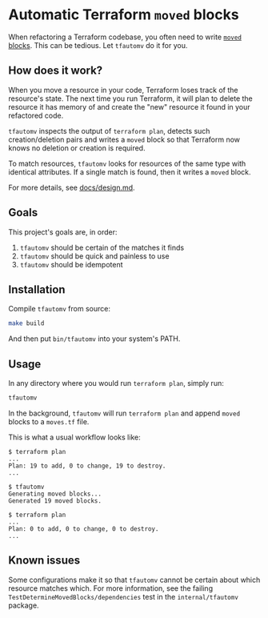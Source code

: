 # Automatic Terraform `moved` blocks

When refactoring a Terraform codebase, you often need to write [`moved` blocks](https://www.terraform.io/language/modules/develop/refactoring#moved-block-syntax). This can be tedious. Let
`tfautomv` do it for you.

## How does it work?

When you move a resource in your code, Terraform loses track of the resource's
state. The next time you run Terraform, it will plan to delete the resource it
has memory of and create the "new" resource it found in your refactored code.

`tfautomv` inspects the output of `terraform plan`, detects such
creation/deletion pairs and writes a `moved` block so that Terraform now knows
no deletion or creation is required.

To match resources, `tfautomv` looks for resources of the same type with
identical attributes. If a single match is found, then it writes a `moved`
block.

For more details, see [docs/design.md](./docs/design.md).

## Goals

This project's goals are, in order:

1. `tfautomv` should be certain of the matches it finds
2. `tfautomv` should be quick and painless to use
3. `tfautomv` should be idempotent

## Installation

Compile `tfautomv` from source:

```bash
make build
```

And then put `bin/tfautomv` into your system's PATH.

## Usage

In any directory where you would run `terraform plan`, simply run:

```bash
tfautomv
```

In the background, `tfautomv` will run `terraform plan` and append `moved`
blocks to a `moves.tf` file.

This is what a usual workflow looks like:

```text
$ terraform plan
...
Plan: 19 to add, 0 to change, 19 to destroy.
...

$ tfautomv
Generating moved blocks...
Generated 19 moved blocks.

$ terraform plan
...
Plan: 0 to add, 0 to change, 0 to destroy.
...
```

## Known issues

Some configurations make it so that `tfautomv` cannot be certain about which
resource matches which. For more information, see the failing
`TestDetermineMovedBlocks/dependencies` test in the `internal/tfautomv` package.
